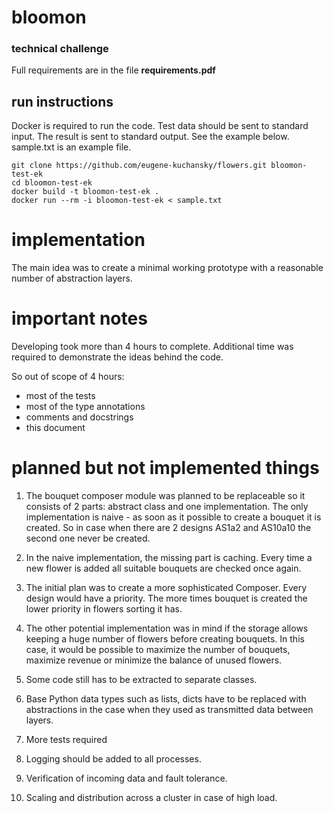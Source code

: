 # bloomon

### technical challenge

Full requirements are in the file **requirements.pdf**

## run instructions
Docker is required to run the code.
Test data should be sent to standard input. The result is sent to standard output.
See the example below. sample.txt is an example file.

    git clone https://github.com/eugene-kuchansky/flowers.git bloomon-test-ek
    cd bloomon-test-ek
    docker build -t bloomon-test-ek .
    docker run --rm -i bloomon-test-ek < sample.txt


# implementation
The main idea was to create a minimal working prototype with a reasonable number of abstraction layers.

    
# important notes
Developing took more than 4 hours to complete. Additional time was required to demonstrate the ideas behind the code.

So out of scope of 4 hours:

- most of the tests
- most of the type annotations
- comments and docstrings
- this document


# planned but not implemented things

1. The bouquet composer module was planned to be replaceable so it consists of 2 parts: abstract class and one implementation.
The only implementation is naive - as soon as it possible to create a bouquet it is created.
So in case when there are 2 designs AS1a2 and AS10a10 the second one never be created.

2. In the naive implementation, the missing part is caching.
Every time a new flower is added all suitable bouquets are checked once again.

3. The initial plan was to create a more sophisticated Composer.
Every design would have a priority. The more times bouquet is created the lower priority in flowers sorting it has.

4. The other potential implementation was in mind if the storage allows keeping a huge number of flowers before creating bouquets.
In this case, it would be possible to maximize the number of bouquets, maximize revenue or minimize the balance of unused flowers.

5. Some code still has to be extracted to separate classes.

6. Base Python data types such as lists, dicts have to be replaced with abstractions in the case when they used as transmitted data between layers.

7. More tests required

8. Logging should be added to all processes.

9. Verification of incoming data and fault tolerance.
 
10. Scaling and distribution across a cluster in case of high load.
